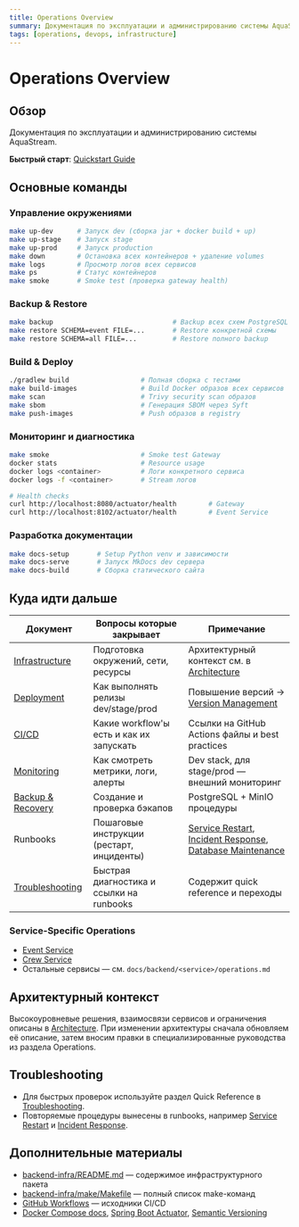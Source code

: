 ```yaml
---
title: Operations Overview
summary: Документация по эксплуатации и администрированию системы AquaStream
tags: [operations, devops, infrastructure]
---
```


# Operations Overview

## Обзор

Документация по эксплуатации и администрированию системы AquaStream.

**Быстрый старт**: [Quickstart Guide](../quickstart.md)

## Основные команды

### Управление окружениями

```bash
make up-dev      # Запуск dev (сборка jar + docker build + up)
make up-stage    # Запуск stage
make up-prod     # Запуск production
make down        # Остановка всех контейнеров + удаление volumes
make logs        # Просмотр логов всех сервисов
make ps          # Статус контейнеров
make smoke       # Smoke test (проверка gateway health)
```

### Backup & Restore

```bash
make backup                              # Backup всех схем PostgreSQL
make restore SCHEMA=event FILE=...       # Restore конкретной схемы
make restore SCHEMA=all FILE=...         # Restore полного backup
```

### Build & Deploy

```bash
./gradlew build                  # Полная сборка с тестами
make build-images                # Build Docker образов всех сервисов
make scan                        # Trivy security scan образов
make sbom                        # Генерация SBOM через Syft
make push-images                 # Push образов в registry
```

### Мониторинг и диагностика

```bash
make smoke                       # Smoke test Gateway
docker stats                     # Resource usage
docker logs <container>          # Логи конкретного сервиса
docker logs -f <container>       # Stream логов

# Health checks
curl http://localhost:8080/actuator/health        # Gateway
curl http://localhost:8102/actuator/health        # Event Service
```

### Разработка документации

```bash
make docs-setup       # Setup Python venv и зависимости
make docs-serve       # Запуск MkDocs dev сервера
make docs-build       # Сборка статического сайта
```

## Куда идти дальше

| Документ | Вопросы которые закрывает | Примечание |
|----------|---------------------------|------------|
| [Infrastructure](infrastructure.md) | Подготовка окружений, сети, ресурсы | Архитектурный контекст см. в [Architecture](../architecture.md) |
| [Deployment](deployment.md) | Как выполнять релизы dev/stage/prod | Повышение версий → [Version Management](version-management.md) |
| [CI/CD](ci-cd.md) | Какие workflow'ы есть и как их запускать | Ссылки на GitHub Actions файлы и best practices |
| [Monitoring](monitoring.md) | Как смотреть метрики, логи, алерты | Dev stack, для stage/prod — внешний мониторинг |
| [Backup & Recovery](backup-recovery.md) | Создание и проверка бэкапов | PostgreSQL + MinIO процедуры |
| Runbooks | Пошаговые инструкции (рестарт, инциденты) | [Service Restart](runbooks/service-restart.md), [Incident Response](runbooks/incident-response.md), [Database Maintenance](runbooks/database-maintenance.md) |
| [Troubleshooting](troubleshooting.md) | Быстрая диагностика и ссылки на runbooks | Содержит quick reference и переходы |

### Service-Specific Operations

- [Event Service](../backend/event/operations.md)
- [Crew Service](../backend/crew/operations.md)
- Остальные сервисы — см. `docs/backend/<service>/operations.md`

## Архитектурный контекст

Высокоуровневые решения, взаимосвязи сервисов и ограничения описаны в [Architecture](../architecture.md). При изменении архитектуры сначала обновляем её описание, затем вносим правки в специализированные руководства из раздела Operations.

## Troubleshooting

- Для быстрых проверок используйте раздел Quick Reference в [Troubleshooting](troubleshooting.md).
- Повторяемые процедуры вынесены в runbooks, например [Service Restart](runbooks/service-restart.md) и [Incident Response](runbooks/incident-response.md).

## Дополнительные материалы

- [backend-infra/README.md](https://github.com/egorov-ma/aquastream/blob/main/backend-infra/README.md) — содержимое инфраструктурного пакета
- [backend-infra/make/Makefile](https://github.com/egorov-ma/aquastream/blob/main/backend-infra/make/Makefile) — полный список make-команд
- [GitHub Workflows](https://github.com/egorov-ma/aquastream/tree/main/.github/workflows) — исходники CI/CD
- [Docker Compose docs](https://docs.docker.com/compose/), [Spring Boot Actuator](https://docs.spring.io/spring-boot/docs/current/reference/html/actuator.html), [Semantic Versioning](https://semver.org/)